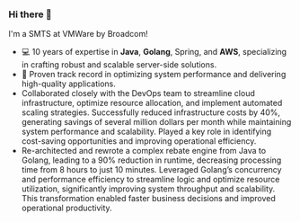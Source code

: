 ### Hi there 👋
I'm a SMTS at VMWare by Broadcom!
- 💻 10 years of expertise in **Java**, **Golang**, Spring, and **AWS**, specializing in crafting
robust and scalable server-side solutions.
- 🤟 Proven track record in optimizing system performance and delivering high-quality applications.
- Collaborated closely with the DevOps team to streamline cloud infrastructure, optimize resource allocation, and implement automated scaling strategies. Successfully reduced infrastructure costs by 40%, generating savings of several million dollars per month while maintaining system performance and scalability. Played a key role in identifying cost-saving opportunities and improving operational efficiency.
- Re-architected and rewrote a complex rebate engine from Java to Golang, leading to a 90% reduction in runtime, decreasing processing time from 8 hours to just 10 minutes. Leveraged Golang’s concurrency and performance efficiency to streamline logic and optimize resource utilization, significantly improving system throughput and scalability. This transformation enabled faster business decisions and improved operational productivity.


